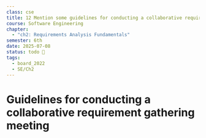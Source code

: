 ```yaml
---
class: cse
title: 12 Mention some guidelines for conducting a collaborative requirement gathering meeting
course: Software Engineering
chapter:
  - "ch2: Requirements Analysis Fundamentals"
semester: 6th
date: 2025-07-08
status: todo 🔖
tags:
  - board_2022
  - SE/Ch2
---
```


# Guidelines for conducting a collaborative requirement gathering meeting

